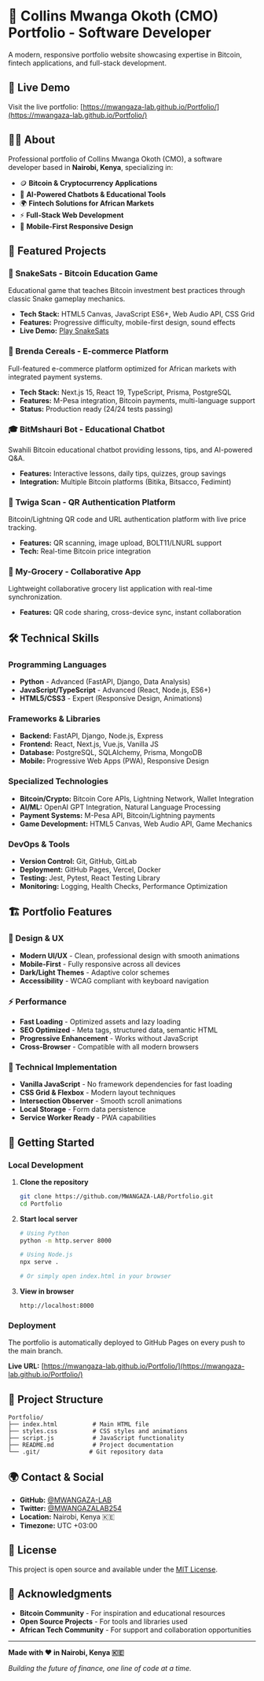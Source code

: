 # 🚀 Collins Mwanga Okoth (CMO) Portfolio - Software Developer

A modern, responsive portfolio website showcasing expertise in Bitcoin, fintech applications, and full-stack development.

## 🌟 Live Demo

Visit the live portfolio: [https://mwangaza-lab.github.io/Portfolio/](https://mwangaza-lab.github.io/Portfolio/)

## 👨‍💻 About

Professional portfolio of Collins Mwanga Okoth (CMO), a software developer based in **Nairobi, Kenya**, specializing in:

- 🪙 **Bitcoin & Cryptocurrency Applications**
- 🤖 **AI-Powered Chatbots & Educational Tools**
- 🌍 **Fintech Solutions for African Markets**
- ⚡ **Full-Stack Web Development**
- 📱 **Mobile-First Responsive Design**

## 🎯 Featured Projects

### 🐍 SnakeSats - Bitcoin Education Game
Educational game that teaches Bitcoin investment best practices through classic Snake gameplay mechanics.
- **Tech Stack:** HTML5 Canvas, JavaScript ES6+, Web Audio API, CSS Grid
- **Features:** Progressive difficulty, mobile-first design, sound effects
- **Live Demo:** [Play SnakeSats](https://mwangaza-lab.github.io/snakesats)

### 🌾 Brenda Cereals - E-commerce Platform
Full-featured e-commerce platform optimized for African markets with integrated payment systems.
- **Tech Stack:** Next.js 15, React 19, TypeScript, Prisma, PostgreSQL
- **Features:** M-Pesa integration, Bitcoin payments, multi-language support
- **Status:** Production ready (24/24 tests passing)

### 🎓 BitMshauri Bot - Educational Chatbot
Swahili Bitcoin educational chatbot providing lessons, tips, and AI-powered Q&A.
- **Features:** Interactive lessons, daily tips, quizzes, group savings
- **Integration:** Multiple Bitcoin platforms (Bitika, Bitsacco, Fedimint)

### 🦒 Twiga Scan - QR Authentication Platform
Bitcoin/Lightning QR code and URL authentication platform with live price tracking.
- **Features:** QR scanning, image upload, BOLT11/LNURL support
- **Tech:** Real-time Bitcoin price integration

### 📝 My-Grocery - Collaborative App
Lightweight collaborative grocery list application with real-time synchronization.
- **Features:** QR code sharing, cross-device sync, instant collaboration

## 🛠️ Technical Skills

### Programming Languages
- **Python** - Advanced (FastAPI, Django, Data Analysis)
- **JavaScript/TypeScript** - Advanced (React, Node.js, ES6+)
- **HTML5/CSS3** - Expert (Responsive Design, Animations)

### Frameworks & Libraries
- **Backend:** FastAPI, Django, Node.js, Express
- **Frontend:** React, Next.js, Vue.js, Vanilla JS
- **Database:** PostgreSQL, SQLAlchemy, Prisma, MongoDB
- **Mobile:** Progressive Web Apps (PWA), Responsive Design

### Specialized Technologies
- **Bitcoin/Crypto:** Bitcoin Core APIs, Lightning Network, Wallet Integration
- **AI/ML:** OpenAI GPT Integration, Natural Language Processing
- **Payment Systems:** M-Pesa API, Bitcoin/Lightning payments
- **Game Development:** HTML5 Canvas, Web Audio API, Game Mechanics

### DevOps & Tools
- **Version Control:** Git, GitHub, GitLab
- **Deployment:** GitHub Pages, Vercel, Docker
- **Testing:** Jest, Pytest, React Testing Library
- **Monitoring:** Logging, Health Checks, Performance Optimization

## 🏗️ Portfolio Features

### 🎨 Design & UX
- **Modern UI/UX** - Clean, professional design with smooth animations
- **Mobile-First** - Fully responsive across all devices
- **Dark/Light Themes** - Adaptive color schemes
- **Accessibility** - WCAG compliant with keyboard navigation

### ⚡ Performance
- **Fast Loading** - Optimized assets and lazy loading
- **SEO Optimized** - Meta tags, structured data, semantic HTML
- **Progressive Enhancement** - Works without JavaScript
- **Cross-Browser** - Compatible with all modern browsers

### 🔧 Technical Implementation
- **Vanilla JavaScript** - No framework dependencies for fast loading
- **CSS Grid & Flexbox** - Modern layout techniques
- **Intersection Observer** - Smooth scroll animations
- **Local Storage** - Form data persistence
- **Service Worker Ready** - PWA capabilities

## 🚀 Getting Started

### Local Development

1. **Clone the repository**
   ```bash
   git clone https://github.com/MWANGAZA-LAB/Portfolio.git
   cd Portfolio
   ```

2. **Start local server**
   ```bash
   # Using Python
   python -m http.server 8000
   
   # Using Node.js
   npx serve .
   
   # Or simply open index.html in your browser
   ```

3. **View in browser**
   ```
   http://localhost:8000
   ```

### Deployment

The portfolio is automatically deployed to GitHub Pages on every push to the main branch.

**Live URL:** [https://mwangaza-lab.github.io/Portfolio/](https://mwangaza-lab.github.io/Portfolio/)

## 📁 Project Structure

```
Portfolio/
├── index.html          # Main HTML file
├── styles.css          # CSS styles and animations
├── script.js           # JavaScript functionality
├── README.md           # Project documentation
└── .git/              # Git repository data
```

## 🌍 Contact & Social

- **GitHub:** [@MWANGAZA-LAB](https://github.com/MWANGAZA-LAB)
- **Twitter:** [@MWANGAZALAB254](https://x.com/MWANGAZALAB254)
- **Location:** Nairobi, Kenya 🇰🇪
- **Timezone:** UTC +03:00

## 📄 License

This project is open source and available under the [MIT License](LICENSE).

## 🙏 Acknowledgments

- **Bitcoin Community** - For inspiration and educational resources
- **Open Source Projects** - For tools and libraries used
- **African Tech Community** - For support and collaboration opportunities

---

**Made with ❤️ in Nairobi, Kenya 🇰🇪**

*Building the future of finance, one line of code at a time.*
